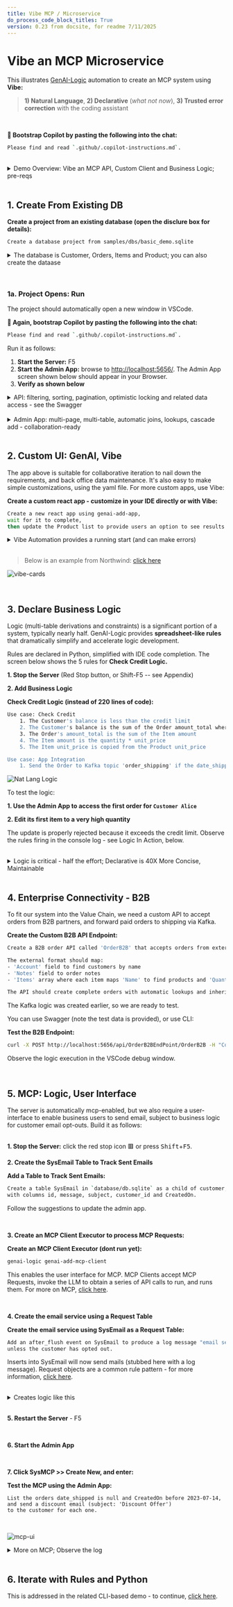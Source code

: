 ```yaml
---
title: Vibe MCP / Microservice
do_process_code_block_titles: True
version: 0.23 from docsite, for readme 7/11/2025
---
```

<style>
  -typeset h1,
  -content__button {
    display: none;
  }
</style>

# Vibe an MCP Microservice

This illustrates [GenAI-Logic](https://apilogicserver.github.io/Docs/Sample-Basic-Demo-Vibe) automation to create an MCP system using **Vibe:** 
> **1) Natural Language**, **2) Declarative** (*what not now*), **3) Trusted error correction** with the coding assistant

<br>

**🤖 Bootstrap Copilot by pasting the following into the chat:**
``` bash title='🤖 Bootstrap Copilot by pasting the following into the chat'
Please find and read `.github/.copilot-instructions.md`.
```

<br>

<details markdown>

<summary>Demo Overview: Vibe an MCP API, Custom Client and Business Logic; pre-reqs </summary>

<br>Here we will use Vibe to:

1. Create a project from an existing database, providing a MCP-enabled API and an Admin App
2. Create a custom (React) client
3. Create an MCP Client, and
4. Add declarative logic and security<br><br>

Pre-reqs:

1. Install
2. OpenAI API Key is useful but not required; [click here](WebGenAI-CLI#configuration).

  * The React App has pre-built apps (`ui/my-react-app`) you can use; they require `npm install; npm start`
  * The `integration/mcp/mcp_client_executor.py` has `create_tool_context_from_llm` set to bypass LLM calls and use saved context; alter as required.
3. NodeJS to run the react app

The entire process takes 20 minutes; usage notes:

* Most find it **more convenient** to view this in your Browser; [click here](https://apilogicserver.github.io/Docs/Sample-Basic-Tour)
* A slide show summary is available [on our Web Site](https://www.genai-logic.com/product/tour)
* Important: look for **readme files** in created projects

![product-tour](https://github.com/ApiLogicServer/Docs/blob/main/docs/images/basic_demo/product-tour.png?raw=true)

</details>

<br>

## 1. Create From Existing DB

**Create a project from an existing database (open the disclure box for details):**
```bash title="Create a project from an existing database (open the disclure box for details)"
Create a database project from samples/dbs/basic_demo.sqlite
```

<details markdown>

<summary> The database is Customer, Orders, Items and Product; you can also create the dataase</summary>

![existing datbase](https://github.com/ApiLogicServer/Docs/blob/main/docs/images/vscode/vibe/create-project.png?raw=true)

**Or, create a *new* database** with this prompt:
```bash
Create a system with customers, orders, items and products.

Include a notes field for orders.

Use case: Check Credit    
    1. The Customer's balance is less than the credit limit
    2. The Customer's balance is the sum of the Order amount_total where date_shipped is null
    3. The Order's amount_total is the sum of the Item amount
    4. The Item amount is the quantity * unit_price
    5. The Item unit_price is copied from the Product unit_price

Use case: App Integration
    1. Send the Order to Kafka topic 'order_shipping' if the date_shipped is not None.
```

<br>

In either case, the database model is customer, orders and items:

![basic_demo_data_model](https://github.com/ApiLogicServer/Docs/blob/main/docs/images/basic_demo/basic_demo_data_model.jpeg?raw=true)

</details>

&nbsp;

### 1a. Project Opens: Run

The project should automatically open a new window in VSCode. <br>

**🤖 Again, bootstrap Copilot by pasting the following into the chat:**
``` bash title='🤖 Again, bootstrap Copilot by pasting the following into the chat'
Please find and read `.github/.copilot-instructions.md`.
```

Run it as follows:

1. **Start the Server:** F5 
2. **Start the Admin App:** browse to [http://localhost:5656/](http://localhost:5656/).  The Admin App screen shown below should appear in your Browser.
3. **Verify as shown below**

<details markdown>

<summary>API: filtering, sorting, pagination, optimistic locking and related data access - see the Swagger </summary>

Your API is MCP enabled, and ready for custom app dev.  For more information, [click here](https://apilogicserver.github.io/Docs/API-Self-Serve/).

![swagger](https://github.com/ApiLogicServer/Docs/blob/main/docs/images/basic_demo/api-swagger.jpeg?raw=true)
</details>

<br>

<details markdown>

<summary>Admin App: multi-page, multi-table, automatic joins, lookups, cascade add - collaboration-ready</summary>

For more information, [click here](https://apilogicserver.github.io/Docs/Admin-Tour).

The Admin App is ready for **[business user agile collaboration](https://apilogicserver.github.io/Docs/Tech-AI/),** and back office data maintenance.  This complements custom UIs created with the API.

Explore the app - click Customer Alice, and see their Orders, and Items.  

![admin-app-initial](https://github.com/ApiLogicServer/Docs/blob/main/docs/images/basic_demo/admin-app-initial.jpeg?raw=true)
</details>

<br>

## 2. Custom UI: GenAI, Vibe

The app above is suitable for collaborative iteration to nail down the requirements, and back office data maintenance.  It's also easy to make simple customizations, using the yaml file.  For more custom apps, use Vibe:

**Create a custom react app - customize in your IDE directly or with Vibe:**
```bash title="Create a custom react app - customize in your IDE directly or with Vibe"
Create a new react app using genai-add-app, 
wait for it to complete, 
then update the Product list to provide users an option to see results in a list or in cards.

```

<details markdown>

<summary>Vibe Automation provides a running start (and can make errors)</summary>

* Instead of creating data mockups, you have a **running API server with real data**
* Instead of starting from scratch, you have a **running multi-page app** 
* And, you'll have projects that are **architecturally correct:** shared logic, enforced in the server, available for both User Interfaces and services.
* Then, use you favorite Vibe tools with your running API:

> Note: AI makes errors.  Part of Vibe is to accept that, and insist that AI find and fix them.  CoPilot is generally exceptionally good at this.

</details>

<br>

> Below is an example from Northwind: [click here](https://apilogicserver.github.io/Docs/Admin-Vibe-Sample)

![vibe-cards](https://github.com/ApiLogicServer/Docs/blob/main/docs/images/ui-vibe/nw/vibe-gallery.png?raw=true)


<br>

## 3. Declare Business Logic

Logic (multi-table derivations and constraints) is a significant portion of a system, typically nearly half.  GenAI-Logic provides **spreadsheet-like rules** that dramatically simplify and accelerate logic development.

Rules are declared in Python, simplified with IDE code completion.  The screen below shows the 5 rules for **Check Credit Logic.**

**1. Stop the Server** (Red Stop button, or Shift-F5 -- see Appendix)

**2. Add Business Logic**

**Check Credit Logic (instead of 220 lines of code):**
```bash title="Check Credit Logic (instead of 220 lines of code)"
Use case: Check Credit    
    1. The Customer's balance is less than the credit limit
    2. The Customer's balance is the sum of the Order amount_total where date_shipped is null
    3. The Order's amount_total is the sum of the Item amount
    4. The Item amount is the quantity * unit_price
    5. The Item unit_price is copied from the Product unit_price

Use case: App Integration
    1. Send the Order to Kafka topic 'order_shipping' if the date_shipped is not None.
```

![Nat Lang Logic](https://github.com/ApiLogicServer/Docs/blob/main/docs/images/sample-ai/copilot/copilot-logic-vibe.png?raw=true)

To test the logic:

**1. Use the Admin App to access the first order for `Customer Alice`**

**2. Edit its first item to a very high quantity**

The update is properly rejected because it exceeds the credit limit.  Observe the rules firing in the console log - see Logic In Action, below.

<br>

<details markdown>

<summary>Logic is critical - half the effort; Declarative is 40X More Concise, Maintainable </summary>

<br>Logic is critical to your system - it represents nearly *half the effort.*  Instead of procedural code, [***declare logic***](Logic#declaring-rules) with WebGenAI, or in your IDE using code completion or Natural Language as shown above.


**a. 40X More Concise**

The 5 spreadsheet-like rules represent the same logic as 200 lines of code, [shown here](https://apilogicserver.github.io/Docs/Logic-Why).  That's a remarkable 40X decrease in the backend half of the system.

> 💡 No FrankenCode<br>Note the rules look like syntactically correct requirements.  They are not turned into piles of unmanageable "frankencode" - see [models not frankencode](https://www.genai-logic.com/faqs#h.3fe4qv21qtbs).

**b. Maintainable: Debugging, Logging**

The screenshot below shows our logic declarations, and the logging for inserting an `Item`.  Each line represents a rule firing, and shows the complete state of the row.

Note that it's a `Multi-Table Transaction`, as indicated by the indentation.  This is because - like a spreadsheet - **rules automatically chain, *including across tables.***

![logic-chaining](https://github.com/ApiLogicServer/Docs/blob/main/docs/images/basic_demo/logic-debugging.jpeg?raw=true)


</details>

<br>

## 4. Enterprise Connectivity - B2B

To fit our system into the Value Chain,
we need a custom API to accept orders from B2B partners, and forward paid orders to shipping via Kafka.

**Create the Custom B2B API Endpoint:**
``` bash title="Create the Custom B2B API Endpoint"
Create a B2B order API called 'OrderB2B' that accepts orders from external partners. 

The external format should map:
- 'Account' field to find customers by name
- 'Notes' field to order notes
- 'Items' array where each item maps 'Name' to find products and 'QuantityOrdered' to item quantity

The API should create complete orders with automatic lookups and inherit all business logic rules.
```

The Kafka logic was created earlier, so we are ready to test.

You can use Swagger (note the test data is provided), or use CLI:

**Test the B2B Endpoint:**
``` bash title="Test the B2B Endpoint"
curl -X POST http://localhost:5656/api/OrderB2BEndPoint/OrderB2B -H "Content-Type: application/json" -d '{"meta":{"args":{"data":{"Account":"Alice","Notes":"RUSH order for Q4 promotion","date_shipped":"2025-08-04","Items":[{"Name":"Widget","QuantityOrdered":5},{"Name":"Gadget","QuantityOrdered":3}]}}}}'
```

Observe the logic execution in the VSCode debug window.

<br>

## 5. MCP: Logic, User Interface

The server is automatically mcp-enabled, but we also require a user-interface to enable business users to send email, subject to business logic for customer email opt-outs.  Build it as follows:<br><br>


**1. Stop the Server:**  click the red stop icon 🟥 or press <kbd>Shift</kbd>+<kbd>F5</kbd>.

**2. Create the SysEmail Table to Track Sent Emails**

**Add a Table to Track Sent Emails:**
``` bash title="Add a Table to Track Sent Emails"
Create a table SysEmail in `database/db.sqlite` as a child of customer, 
with columns id, message, subject, customer_id and CreatedOn.
```
Follow the suggestions to update the admin app.

<br>

**3. Create an MCP Client Executor to process MCP Requests:**

**Create an MCP Client Executor (dont run yet):**
``` bash title="Create an MCP Client Executor (don't run yet)"
genai-logic genai-add-mcp-client
```
This enables the user interface for MCP.  MCP Clients accept MCP Requests, invoke the LLM to obtain a series of API calls to run, and runs them.  For more on MCP, [click here](https://apilogicserver.github.io/Docs/Integration-MCP).

<br>

**4. Create the email service using a Request Table**

**Create the email service using SysEmail as a Request Table:**
``` bash title="Create the email service using SysEmail as a Request Table"
Add an after_flush event on SysEmail to produce a log message "email sent",
unless the customer has opted out.
```

Inserts into SysEmail will now send mails (stubbed here with a log message).  Request objects are a common rule pattern - for more information, [click here](Integration-MCP#3b-logic-request-pattern).

<br>

<details markdown>

<summary>Creates logic like this </summary>

<br>When sending email, we require ***business rules*** to ensure it respects the opt-out policy:

![email request](https://github.com/ApiLogicServer/Docs/blob/main/docs/images/integration/mcp/3a-email-logic.png?raw=true)

</details>

<br>

**5. Restart the Server** - F5

<br>

**6. Start the Admin App**

<br>

**7. Click SysMCP >> Create New, and enter:**

**Test the MCP using the Admin App:**
```text title="Test the MCP using the Admin App"
List the orders date_shipped is null and CreatedOn before 2023-07-14, 
and send a discount email (subject: 'Discount Offer') 
to the customer for each one.
```

<br>

![mcp-ui](https://github.com/ApiLogicServer/Docs/blob/main/docs/images/basic_demo/mcp-ui.png?raw=true)


<details markdown>

<summary>More on MCP; Observe the log </summary>

<br>For more on MCP, [click here](https://apilogicserver.github.io/Docs/Integration-MCP).

![mcp-retrieval](https://github.com/ApiLogicServer/Docs/blob/main/docs/images/basic_demo/mcp-retrieval.png?raw=true)

</details>

<br>

## 6. Iterate with Rules and Python

This is addressed in the related CLI-based demo - to continue, [click here](Sample-Basic-Demo#5-iterate-with-rules-and-python).